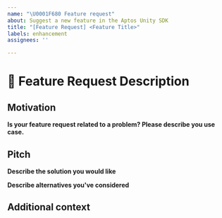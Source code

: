 ```yaml
---
name: "\U0001F680 Feature request"
about: Suggest a new feature in the Aptos Unity SDK
title: "[Feature Request] <Feature Title>"
labels: enhancement
assignees: ''

---
```


# 🚀 Feature Request Description

<!--  A clear description of the feature being requested -->

## Motivation

**Is your feature request related to a problem? Please describe you use case.**
<!-- A clear description of what the problem is. Ex. I'm always frustrated when I try to do [...] -->

<!-- Please link to any relevant issues or other pull requests! -->

## Pitch

**Describe the solution you would like**
<!-- A clear description of your expected feature behavior. -->

**Describe alternatives you've considered**
<!-- A clear and concise description of any alternative solutions or features you've considered. -->

## Additional context

<!-- Add any other context or screenshots about the feature request here. -->
